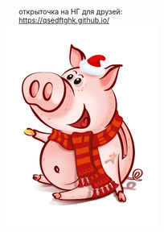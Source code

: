 &nbsp;&nbsp;&nbsp;&nbsp;&nbsp;&nbsp;открыточка на НГ для друзей:
<br>
&nbsp;&nbsp;&nbsp;&nbsp;&nbsp;&nbsp;https://qsedftghk.github.io/
<br>
![Preview](https://github.com/qsedftghk/qsedftghk.github.io/blob/master/preview.png)

